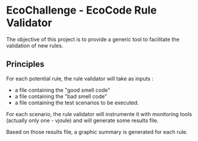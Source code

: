 # EcoChallenge - EcoCode Rule Validator

The objective of this project is to provide a generic tool to facilitate the validation of new rules.

## Principles

For each potential rule, the rule validator will take as inputs :
  - a file containing the "good smell code"
  - a file containing the "bad smell code"
  - a file containing the test scenarios to be executed.

  For each scenario, the rule validator will instrumente it with monitoring tools (actually only one - vjoule) and will generate some results file.

  Based on those results file, a graphic summary is generated for each rule.
